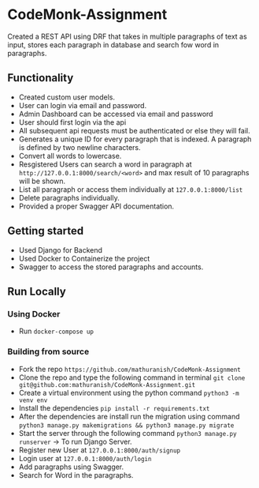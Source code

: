 # CodeMonk-Assignment
Created a REST API using DRF that takes in multiple paragraphs of text as input, stores each paragraph in database
and search fow word in paragraphs.


## Functionality
- Created custom user models.
- User can login via email and password.
- Admin Dashboard can be accessed via email and password
- User should first login via the api
- All subsequent api requests must be authenticated or else they will fail.
- Generates a unique ID for every paragraph that is indexed. A paragraph is defined by two newline characters.
- Convert all words to lowercase.
- Resgistered Users can search a word in paragraph at `http://127.0.0.1:8000/search/<word>` and max result of 10 paragraphs will be shown.
- List all paragraph or access them individually at `127.0.0.1:8000/list`
- Delete paragraphs individually. 
- Provided a proper Swagger API documentation.

## Getting started

- Used Django for Backend
- Used Docker to Containerize the project
- Swagger to access the stored paragraphs and accounts.

## Run Locally

### Using Docker

- Run `docker-compose up`

### Building from source

- Fork the repo `https://github.com/mathuranish/CodeMonk-Assignment` 
- Clone the repo and type the following command in terminal
    `git clone git@github.com:mathuranish/CodeMonk-Assignment.git`
- Create a virtual environment using the python command
    `python3 -m venv env`
- Install the dependencies
    `pip install -r requirements.txt`
- After the dependencies are install run the migration using command
    `python3 manage.py makemigrations && python3 manage.py migrate`
- Start the server through the following command
    `python3 manage.py runserver` -> To run Django Server.
- Register new User at `127.0.0.1:8000/auth/signup`
- Login user at `127.0.0.1:8000/auth/login`
- Add paragraphs using Swagger.
- Search for Word in the paragraphs.

